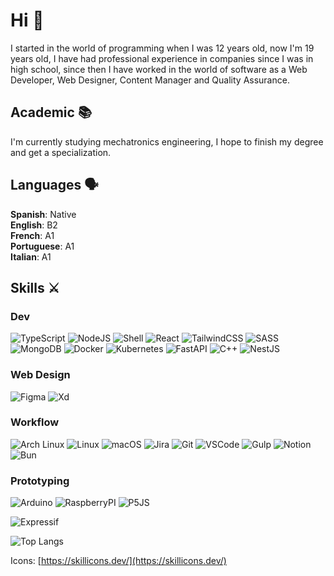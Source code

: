 # Hi 🗿
I started in the world of programming when I was 12 years old, now I'm <age>19<age> years old, I have had professional experience in companies since I was in high school, since then I have worked in the world of software as a Web Developer, Web Designer, Content Manager and Quality Assurance.

## Academic 📚
I'm currently studying mechatronics engineering, I hope to finish my degree and get a specialization.

## Languages 🗣
**Spanish**: Native<br>
**English**: B2<br>
**French**: A1<br>
**Portuguese**: A1<br>
**Italian**: A1

## Skills ⚔️
### Dev
![TypeScript](https://skillicons.dev/icons?i=ts)
![NodeJS](https://skillicons.dev/icons?i=nodejs)
![Shell](https://skillicons.dev/icons?i=bash)
![React](https://skillicons.dev/icons?i=react)
![TailwindCSS](https://skillicons.dev/icons?i=tailwindcss)
![SASS](https://skillicons.dev/icons?i=sass)
![MongoDB](https://skillicons.dev/icons?i=mongodb)
![Docker](https://skillicons.dev/icons?i=docker)
![Kubernetes](https://skillicons.dev/icons?i=kubernetes)
![FastAPI](https://skillicons.dev/icons?i=fastapi)
![C++](https://skillicons.dev/icons?i=cpp)
![NestJS](https://skillicons.dev/icons?i=nestjs)

### Web Design
![Figma](https://skillicons.dev/icons?i=figma)
![Xd](https://skillicons.dev/icons?i=xd)

### Workflow
![Arch Linux](https://skillicons.dev/icons?i=arch)
![Linux](https://skillicons.dev/icons?i=linux)
![macOS](https://skillicons.dev/icons?i=apple)
![Jira](https://skillicons.dev/icons?i=githubactions)
![Git](https://skillicons.dev/icons?i=git)
![VSCode](https://skillicons.dev/icons?i=vscode)
![Gulp](https://skillicons.dev/icons?i=gulp)
![Notion](https://skillicons.dev/icons?i=notion)
![Bun](https://skillicons.dev/icons?i=bun)

### Prototyping
![Arduino](https://skillicons.dev/icons?i=arduino)
![RaspberryPI](https://skillicons.dev/icons?i=raspberrypi)
![P5JS](https://skillicons.dev/icons?i=p5js)

![Expressif](https://img.shields.io/badge/espressif-E7352C?style=for-the-badge&logo=espressif&logoColor=white)

![Top Langs](https://github-readme-stats.vercel.app/api/top-langs/?username=jdic&hide_progress=true)

Icons: [https://skillicons.dev/](https://skillicons.dev/)